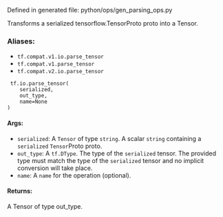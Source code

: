 
Defined in generated file: python/ops/gen_parsing_ops.py

Transforms a serialized tensorflow.TensorProto proto into a Tensor.
### Aliases:
- `tf.compat.v1.io.parse_tensor`
- `tf.compat.v1.parse_tensor`
- `tf.compat.v2.io.parse_tensor`

```
 tf.io.parse_tensor(
    serialized,
    out_type,
    name=None
)
```
#### Args:
- `serialized`: A `Tensor` of type `string`. A scalar `string` containing a `serialized` `Tensor`Proto proto.
- `out_type`: A `tf.DType`. The type of the `serialized` tensor. The provided type must match the type of the `serialized` tensor and no implicit conversion will take place.
- `name`: A `name` for the operation (optional).
#### Returns:

A Tensor of type out_type.
